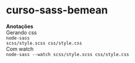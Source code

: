 # curso-sass-bemean

<b>Anotações</b><br />
Gerando css<br />
<code>node-sass scss/style.scss css/style.css</code><br />
Com watch<br />
<code>node-sass --watch scss/style.scss css/style.css</code><br />
